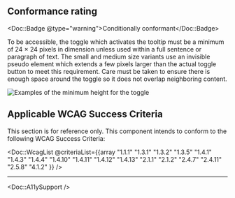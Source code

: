 ## Conformance rating


<Doc::Badge @type="warning">Conditionally conformant</Doc::Badge>

To be accessible, the toggle which activates the tooltip must be a minimum of 24 × 24 pixels in dimension unless used within a full sentence or paragraph of text. The small and medium size variants use an invisible pseudo element which extends a few pixels larger than the actual toggle button to meet this requirement. Care must be taken to ensure there is enough space around the toggle so it does not overlap neighboring content.

![Examples of the minimum height for the toggle](/assets/components/rich-tooltip/rich-tooltip-minimum-height.png)


## Applicable WCAG Success Criteria

This section is for reference only. This component intends to conform to the following WCAG Success Criteria:

<Doc::WcagList @criteriaList={{array "1.1.1" "1.3.1" "1.3.2" "1.3.5" "1.4.1" "1.4.3" "1.4.4" "1.4.10" "1.4.11" "1.4.12" "1.4.13" "2.1.1" "2.1.2" "2.4.7" "2.4.11" "2.5.8" "4.1.2" }} />

---

<Doc::A11ySupport />
